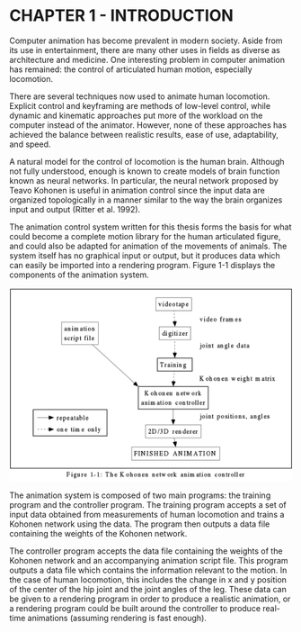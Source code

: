 # CHAPTER 1 - INTRODUCTION

Computer animation has become prevalent in modern society.  Aside from its use in entertainment, there are many other uses in fields as diverse as architecture and medicine. One interesting problem in computer animation has remained: the control of articulated human motion, especially locomotion.

There are several techniques now used to animate human locomotion.  Explicit control and keyframing are methods of low-level control, while dynamic and kinematic approaches put more of the workload on the computer instead of the animator. However, none of these approaches has achieved the balance between realistic results, ease of use, adaptability, and speed.

A natural model for the control of locomotion is the human brain.  Although not fully understood, enough is known to create models of brain function known as neural networks.  In particular, the neural network proposed by Teavo Kohonen is useful in animation control since the input data are organized topologically in a manner similar to the way the brain organizes input and output (Ritter et al. 1992).

The animation control system written for this thesis forms the basis for what could become a complete motion library for the human articulated figure, and could also be adapted for animation of the movements of animals.  The system itself has no graphical input or output, but it produces data which can easily be imported into a rendering program.  Figure 1-1 displays the components of the animation system.

![Figure 1-1](../img/ch01_1.png "Figure 1-1")

The animation system is composed of two main programs: the training program and the controller program.  The training program accepts a set of input data obtained from measurements of human locomotion and trains a Kohonen network using the data. The program then outputs a data file containing the weights of the Kohonen network.

The controller program accepts the data file containing the weights of the Kohonen network and an accompanying animation script file.  This program outputs a data file which contains the information relevant to the motion.  In the case of human locomotion, this includes the change in x and y position of the center of the hip joint and the joint angles of the leg.  These data can be given to a rendering program in order to produce a realistic animation, or a rendering program could be built around the controller to produce real-time animations (assuming rendering is fast enough).
